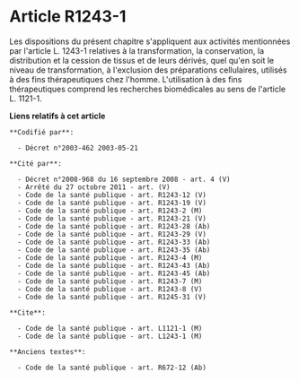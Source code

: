 # Article R1243-1

Les dispositions du présent chapitre s'appliquent aux activités mentionnées par l'article L. 1243-1 relatives à la
transformation, la conservation, la distribution et la cession de tissus et de leurs dérivés, quel qu'en soit le niveau de
transformation, à l'exclusion des préparations cellulaires, utilisés à des fins thérapeutiques chez l'homme. L'utilisation à
des fins thérapeutiques comprend les recherches biomédicales au sens de l'article L. 1121-1.

**Liens relatifs à cet article**

	**Codifié par**:

	  - Décret n°2003-462 2003-05-21

	**Cité par**:

	  - Décret n°2008-968 du 16 septembre 2008 - art. 4 (V)
	  - Arrêté du 27 octobre 2011 - art. (V)
	  - Code de la santé publique - art. R1243-12 (V)
	  - Code de la santé publique - art. R1243-19 (V)
	  - Code de la santé publique - art. R1243-2 (M)
	  - Code de la santé publique - art. R1243-21 (V)
	  - Code de la santé publique - art. R1243-28 (Ab)
	  - Code de la santé publique - art. R1243-29 (V)
	  - Code de la santé publique - art. R1243-33 (Ab)
	  - Code de la santé publique - art. R1243-35 (Ab)
	  - Code de la santé publique - art. R1243-4 (M)
	  - Code de la santé publique - art. R1243-43 (Ab)
	  - Code de la santé publique - art. R1243-45 (Ab)
	  - Code de la santé publique - art. R1243-7 (M)
	  - Code de la santé publique - art. R1243-8 (V)
	  - Code de la santé publique - art. R1245-31 (V)

	**Cite**:

	  - Code de la santé publique - art. L1121-1 (M)
	  - Code de la santé publique - art. L1243-1 (M)

	**Anciens textes**:

	  - Code de la santé publique - art. R672-12 (Ab)
